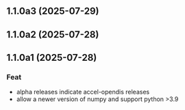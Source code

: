 ## 1.1.0a3 (2025-07-29)

## 1.1.0a2 (2025-07-28)

## 1.1.0a1 (2025-07-28)

### Feat

- alpha releases indicate accel-opendis releases
- allow a newer version of numpy and support python >3.9
